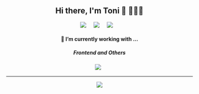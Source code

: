 <h2 align='center'> Hi there, I'm Toni 👋 🧑🏻‍💻 </h2>

<p align='center'>
  <a href="https://medium.com/@toniflorithomar"><img src="https://img.shields.io/badge/medium-%231DA1F2.svg?&style=for-the-badge&logo=medium&logoColor=white" /></a>&nbsp;&nbsp;&nbsp;&nbsp;
  <a href="https://www.linkedin.com/in/antoni-florit-homar/"><img src="https://img.shields.io/badge/linkedin-%230077B5.svg?&style=for-the-badge&logo=linkedin&logoColor=white" /></a>&nbsp;&nbsp;&nbsp;&nbsp;
  <a href="mailto:toniflorithomar@gmail.com?subject=Olá%20Punit"><img src="https://img.shields.io/badge/gmail-%23D14836.svg?&style=for-the-badge&logo=gmail&logoColor=white" /></a>&nbsp;&nbsp;&nbsp;&nbsp;
</p>

<h4 align='center'> 🔭   I’m currently working with ...</h4>

<h5 align='center'> Frontend and Others</h5>
<p align='center'>
  <img src="https://img.shields.io/badge/-nginx-brightgreen" />&nbsp;&nbsp;
</p>
<hr>

<p align='center'>
  <a href="#"><img src="https://visitor-badge.glitch.me/badge?page_id=enflo.enflo"></a>
</p>


<!--
**punitkmryh/punitkmryh** is a ✨ _special_ ✨ repository because its `README.md` (this file) appears on your GitHub profile.

Here are some ideas to get you started:

- 🔭 I’m currently working on ...
- 🌱 I’m currently learning ...
- 👯 I’m looking to collaborate on ...
- 🤔 I’m looking for help with ...
- 💬 Ask me about ...
- 📫 How to reach me: ...
- 😄 Pronouns: ...
- ⚡ Fun fact: ...
-->

